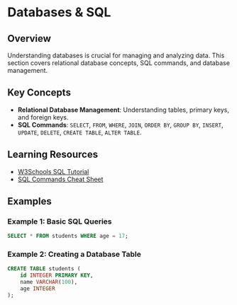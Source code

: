# Databases & SQL

## Overview

Understanding databases is crucial for managing and analyzing data. This section covers relational database concepts, SQL commands, and database management.

## Key Concepts

- **Relational Database Management**: Understanding tables, primary keys, and foreign keys.
- **SQL Commands**: `SELECT`, `FROM`, `WHERE`, `JOIN`, `ORDER BY`, `GROUP BY`, `INSERT`, `UPDATE`, `DELETE`, `CREATE TABLE`, `ALTER TABLE`.

## Learning Resources

- [W3Schools SQL Tutorial](https://www.w3schools.com/sql/)
- [SQL Commands Cheat Sheet](https://www.sqltutorial.org/sql-cheat-sheet/)

## Examples

### Example 1: Basic SQL Queries

```sql
SELECT * FROM students WHERE age = 17;
```

### Example 2: Creating a Database Table

```sql
CREATE TABLE students (
    id INTEGER PRIMARY KEY,
    name VARCHAR(100),
    age INTEGER
);
```
